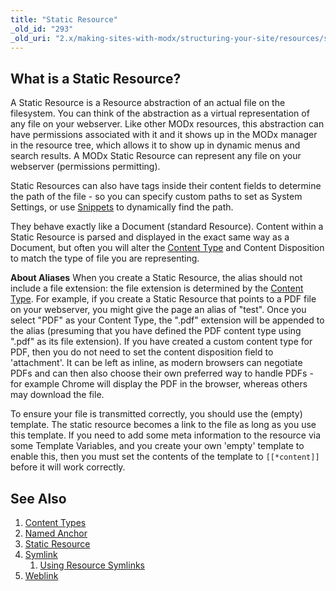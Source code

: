 ```yaml
---
title: "Static Resource"
_old_id: "293"
_old_uri: "2.x/making-sites-with-modx/structuring-your-site/resources/static-resource"
---
```


## What is a Static Resource?

 A Static Resource is a Resource abstraction of an actual file on the filesystem. You can think of the abstraction as a virtual representation of any file on your webserver. Like other MODx resources, this abstraction can have permissions associated with it and it shows up in the MODx manager in the resource tree, which allows it to show up in dynamic menus and search results. A MODx Static Resource can represent any file on your webserver (permissions permitting).

 Static Resources can also have tags inside their content fields to determine the path of the file - so you can specify custom paths to set as System Settings, or use [Snippets](extending-modx/snippets "Snippets") to dynamically find the path.

 They behave exactly like a Document (standard Resource). Content within a Static Resource is parsed and displayed in the exact same way as a Document, but often you will alter the [Content Type](building-sites/resources/content-types "Content Types") and Content Disposition to match the type of file you are representing.

 **About Aliases**
 When you create a Static Resource, the alias should not include a file extension: the file extension is determined by the [Content Type](building-sites/resources/content-types "Content Types"). For example, if you create a Static Resource that points to a PDF file on your webserver, you might give the page an alias of "test". Once you select "PDF" as your Content Type, the ".pdf" extension will be appended to the alias (presuming that you have defined the PDF content type using ".pdf" as its file extension).  If you have created a custom content type for PDF, then you do not need to set the content disposition field to 'attachment'. It can be left as inline, as modern browsers can negotiate PDFs and can then also choose their own preferred way to handle PDFs - for example Chrome will display the PDF in the browser, whereas others may download the file.

To ensure your file is transmitted correctly, you should use the (empty) template. The static resource becomes a link to the file as long as you use this template. If you need to add some meta information to the resource via some Template Variables, and you create your own 'empty' template to enable this, then you must set the contents of the template to `[[*content]]` before it will work correctly.

## See Also

1. [Content Types](building-sites/resources/content-types)
2. [Named Anchor](building-sites/integrating-templates/named-anchor)
3. [Static Resource](building-sites/resources/static-resource)
4. [Symlink](building-sites/resources/symlink)
   1. [Using Resource Symlinks](building-sites/resources/symlink/using-resource-symlinks)
5. [Weblink](building-sites/resources/weblink)
